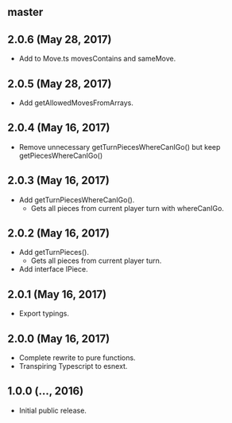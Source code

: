 ## master


## 2.0.6 (May 28, 2017)

* Add to Move.ts movesContains and sameMove.

## 2.0.5 (May 28, 2017)

* Add getAllowedMovesFromArrays.

## 2.0.4 (May 16, 2017)

* Remove unnecessary getTurnPiecesWhereCanIGo()
    but keep getPiecesWhereCanIGo()

## 2.0.3 (May 16, 2017)

* Add getTurnPiecesWhereCanIGo().
    - Gets all pieces from current player turn with whereCanIGo.

## 2.0.2 (May 16, 2017)

* Add getTurnPieces().
    - Gets all pieces from current player turn.
* Add interface IPiece.

## 2.0.1 (May 16, 2017)

* Export typings.

## 2.0.0 (May 16, 2017)

* Complete rewrite to pure functions.
* Transpiring Typescript to esnext.

## 1.0.0 (..., 2016)

* Initial public release.
